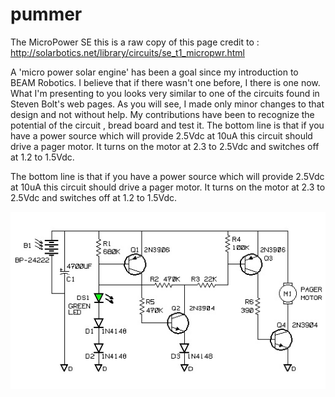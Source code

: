 # pummer

The MicroPower SE 
this is a raw copy of this page
credit to : http://solarbotics.net/library/circuits/se_t1_micropwr.html

A 'micro power solar engine' has been a goal since my introduction to BEAM Robotics.
I believe that if there wasn't one before, I there is one now. What I'm presenting to you looks very similar 
to one of the circuits found in Steven Bolt's web pages. As you will see, I made only minor changes to that design and not without help. 
My contributions have been to recognize the potential of the circuit , bread board and test it. 
The bottom line is that if you have a power source which will provide 2.5Vdc at 10uA this circuit should drive a pager motor. 
It turns on the motor at 2.3 to 2.5Vdc and switches off at 1.2 to 1.5Vdc.

The bottom line is that if you have a power source which will provide 2.5Vdc at 10uA this circuit should drive a pager motor. 
It turns on the motor at 2.3 to 2.5Vdc and switches off at 1.2 to 1.5Vdc.

![micropower_se2.jpg](/Pict/micropower_se2.jpg)
